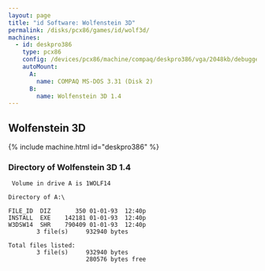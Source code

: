 ```yaml
---
layout: page
title: "id Software: Wolfenstein 3D"
permalink: /disks/pcx86/games/id/wolf3d/
machines:
  - id: deskpro386
    type: pcx86
    config: /devices/pcx86/machine/compaq/deskpro386/vga/2048kb/debugger/machine.xml
    autoMount:
      A:
        name: COMPAQ MS-DOS 3.31 (Disk 2)
      B:
        name: Wolfenstein 3D 1.4
---
```


Wolfenstein 3D
--------------

{% include machine.html id="deskpro386" %}

### Directory of Wolfenstein 3D 1.4

	 Volume in drive A is 1WOLF14    

	Directory of A:\

	FILE_ID  DIZ       350 01-01-93  12:40p
	INSTALL  EXE    142181 01-01-93  12:40p
	W3DSW14  SHR    790409 01-01-93  12:40p
	        3 file(s)     932940 bytes

	Total files listed:
	        3 file(s)     932940 bytes
	                      280576 bytes free
